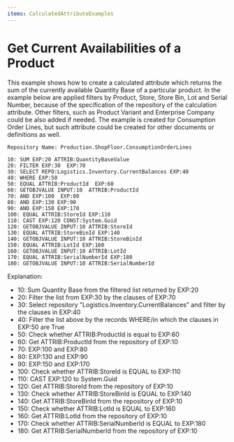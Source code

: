 ```yaml
---
items: CalculatedAttributeExamples
---
```


# Get Current Availabilities of a Product

This example shows how to create a calculated attribute which returns the sum of the currently available Quantity Base of a particular product. In the example below are applied filters by Product, Store, Store Bin, Lot and Serial Number, because of the specification of the repository of the calculation  attribute. Other filters, such as Product Variant and Enterprise Company could be also added if needed. The example is created for Consumption Order Lines, but such attribute could be created for other documents or definitions as well. 



```
Repository Name: Production.ShopFloor.ConsumptionOrderLines
```


```
10: SUM EXP:20 ATTRIB:QuantityBaseValue 
20: FILTER EXP:30  EXP:70 
30: SELECT REPO:Logistics.Inventory.CurrentBalances EXP:40 
40: WHERE EXP:50 
50: EQUAL ATTRIB:ProductId  EXP:60 
60: GETOBJVALUE INPUT:10  ATTRIB:ProductId 
70: AND EXP:100  EXP:80 
80: AND EXP:130 EXP:90 
90: AND EXP:150 EXP:170 
100: EQUAL ATTRIB:StoreId EXP:110 
110: CAST EXP:120 CONST:System.Guid 
120: GETOBJVALUE INPUT:10 ATTRIB:StoreId 
130: EQUAL ATTRIB:StoreBinId EXP:140 
140: GETOBJVALUE INPUT:10 ATTRIB:StoreBinId 
150: EQUAL ATTRIB:LotId EXP:160 
160: GETOBJVALUE INPUT:10 ATTRIB:LotId 
170: EQUAL ATTRIB:SerialNumberId EXP:180 
180: GETOBJVALUE INPUT:10 ATTRIB:SerialNumberId 
```


Explanation:

- 10: Sum Quantity Base from the filtered list returned by EXP:20
- 20: Filter the list from EXP:30 by the clauses of EXP:70 
- 30: Select repository "Logistics.Inventory.CurrentBalances" and filter by the clauses in EXP:40 
- 40: Filter the list above by the records WHERE/in which the clauses in EXP:50 are True
- 50: Check whether ATTRIB:ProductId is equal to EXP:60 
- 60: Get ATTRIB:ProductId from the repository of EXP:10
- 70: EXP:100 and EXP:80 
- 80: EXP:130 and EXP:90 
- 90: EXP:150 and EXP:170 
- 100: Check whether ATTRIB:StoreId is EQUAL to EXP:110 
- 110: CAST EXP:120  to System.Guid 
- 120: Get ATTRIB:StoreId from the repository of EXP:10
- 130: Check whether ATTRIB:StoreBinId is EQUAL to EXP:140
- 140: Get ATTRIB:StoreBinId from the repository of EXP:10
- 150: Check whether ATTRIB:LotId is EQUAL to EXP:160 
- 160: Get ATTRIB:LotId from the repository of EXP:10
- 170: Check whether ATTRIB:SerialNumberId is EQUAL to EXP:180 
- 180: Get ATTRIB:SerialNumberId from the repository of EXP:10

